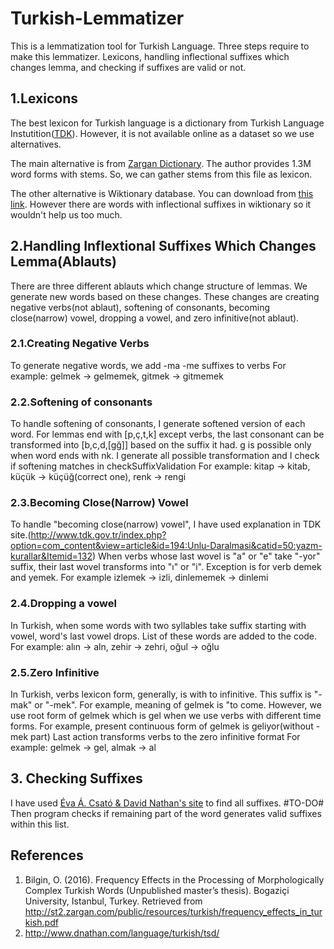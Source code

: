 # Turkish-Lemmatizer
This is a lemmatization tool for Turkish Language. Three steps require to make this lemmatizer. Lexicons, handling inflectional suffixes which changes lemma, and checking if suffixes are valid or not.

## 1.Lexicons
The best lexicon for Turkish language is a dictionary from Turkish Language Instutition([TDK](http://www.tdk.gov.tr/index.php?option=com_gts)). However, it is not available online as a dataset so we use alternatives.

The main alternative is from [Zargan Dictionary](http://st2.zargan.com/duyuru/Zargan_Linguistic_Resources_for_Turkish.html). The author provides 1.3M word forms with stems. So, we can gather stems from this file as lexicon.

The other alternative is Wiktionary database. You can download from [this link](https://dumps.wikimedia.org/trwiktionary/20180201/). However there are words with inflectional suffixes in wiktionary so it wouldn't help us too much.

## 2.Handling Inflextional Suffixes Which Changes Lemma(Ablauts)
There are three different ablauts which change structure of lemmas. We generate new words based on these changes. These changes are creating negative verbs(not ablaut), softening of consonants, becoming close(narrow) vowel, dropping a vowel, and zero infinitive(not ablaut).

### 2.1.Creating Negative Verbs
To generate negative words, we add -ma -me suffixes to verbs
For example: gelmek -> gelmemek, gitmek -> gitmemek

### 2.2.Softening of consonants
To handle softening of consonants, I generate softened version of each word. For lemmas end with [p,ç,t,k] except verbs, the last consonant can be transformed into [b,c,d,[gğ]] based on the suffix it had. g is possible only when word ends with nk. I generate all possible transformation and I check if softening matches in checkSuffixValidation
For example: kitap -> kitab, küçük -> küçüğ(correct one), renk -> rengi

### 2.3.Becoming Close(Narrow) Vowel
To handle "becoming close(narrow) vowel", I have used explanation in TDK site.(http://www.tdk.gov.tr/index.php?option=com_content&view=article&id=194:Unlu-Daralmasi&catid=50:yazm-kurallar&Itemid=132) When verbs whose last wovel is "a" or "e" take "-yor" suffix, their last wovel transforms into "ı" or "i". Exception is for verb demek and yemek.
For example izlemek -> izli, dinlememek -> dinlemi

### 2.4.Dropping a vowel
In Turkish, when some words with two syllables take suffix starting with vowel, word's last vowel drops. List of these words are added to the code.
For example: alın -> aln, zehir -> zehri, oğul -> oğlu 

### 2.5.Zero Infinitive
In Turkish, verbs lexicon form, generally, is with to infinitive. This suffix is "-mak" or "-mek".
For example, meaning of gelmek is "to come. However, we use root form of gelmek which is gel when we use verbs with different time forms. For example, present continuous form of gelmek is geliyor(without -mek part)
Last action transforms verbs to the zero infinitive format
For example: gelmek -> gel, almak -> al

## 3. Checking Suffixes
I have used [Éva Á. Csató & David Nathan's site](http://www.dnathan.com/language/turkish/tsd/) to find all suffixes. #TO-DO# Then program checks if remaining part of the word generates valid suffixes within this list.


## References
1. Bilgin, O. (2016). Frequency Effects in the Processing of Morphologically Complex Turkish Words (Unpublished master’s thesis). Bogaziçi University, Istanbul, Turkey. Retrieved from http://st2.zargan.com/public/resources/turkish/frequency_effects_in_turkish.pdf
2. http://www.dnathan.com/language/turkish/tsd/
